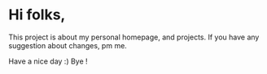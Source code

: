 # Hi folks, 
This project is about my personal homepage, and projects. 
If you have any suggestion about changes, pm me.

Have a nice day :) 
Bye ! 
